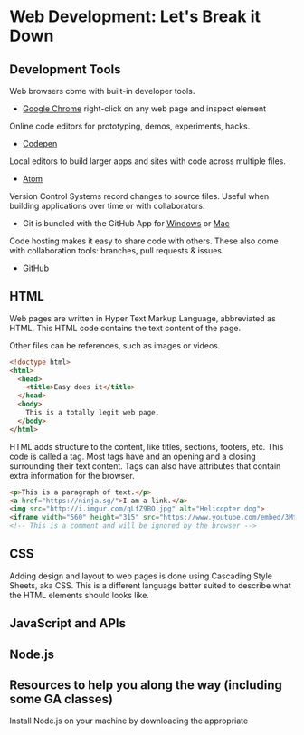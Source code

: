 # Web Development: Let's Break it Down

## Development Tools

Web browsers come with built-in developer tools.
- [Google Chrome](https://www.google.com/chrome/browser/desktop/) right-click on any web page and inspect element

Online code editors for prototyping, demos, experiments, hacks.
- [Codepen](http://codepen.io/)

Local editors to build larger apps and sites with code across multiple files.
- [Atom](https://atom.io/)

Version Control Systems record changes to source files. Useful when building applications over time or with collaborators.
- Git is bundled with the GitHub App for [Windows](https://windows.github.com/) or [Mac](https://mac.github.com/)

Code hosting makes it easy to share code with others. These also come with collaboration tools: branches, pull requests & issues.
- [GitHub](https://github.com/)

## HTML
Web pages are written in Hyper Text Markup Language, abbreviated as HTML. This HTML code contains the text content of the page.

Other files can be references, such as images or videos.

```html
<!doctype html>
<html>
  <head>
    <title>Easy does it</title>
  </head>
  <body>
    This is a totally legit web page.
  </body>
</html>
```

HTML adds structure to the content, like titles, sections, footers, etc. This code is called a tag. Most tags have and an opening and a closing surrounding their text content. Tags can also have attributes that contain extra information for the browser.

```html
<p>This is a paragraph of text.</p>
<a href="https://ninja.sg/">I am a link.</a>
<img src="http://i.imgur.com/qLfZ9BO.jpg" alt="Helicopter dog">
<iframe width="560" height="315" src="https://www.youtube.com/embed/3MteSlpxCpo"></iframe>
<!-- This is a comment and will be ignored by the browser -->
```

## CSS
Adding design and layout to web pages is done using Cascading Style Sheets, aka CSS. This is a different language better suited to describe what the HTML elements should looks like.

## JavaScript and APIs

## Node.js

## Resources to help you along the way (including some GA classes)
Install Node.js on your machine by downloading the appropriate
